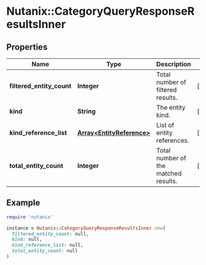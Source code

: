 # Nutanix::CategoryQueryResponseResultsInner

## Properties

| Name | Type | Description | Notes |
| ---- | ---- | ----------- | ----- |
| **filtered_entity_count** | **Integer** | Total number of filtered results. | [optional] |
| **kind** | **String** | The entity kind. | [optional] |
| **kind_reference_list** | [**Array&lt;EntityReference&gt;**](EntityReference.md) | List of entity references. | [optional] |
| **total_entity_count** | **Integer** | Total number of the matched results. | [optional] |

## Example

```ruby
require 'nutanix'

instance = Nutanix::CategoryQueryResponseResultsInner.new(
  filtered_entity_count: null,
  kind: null,
  kind_reference_list: null,
  total_entity_count: null
)
```

